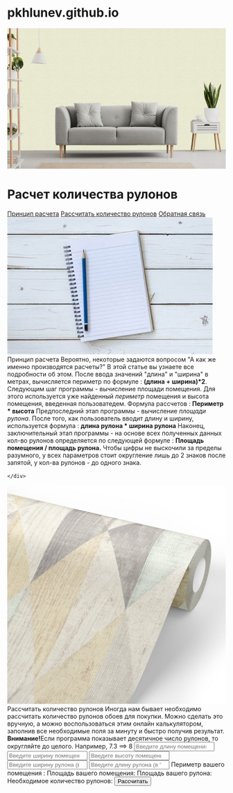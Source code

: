 # pkhlunev.github.io
<!DOCTYPE html>
<html lang="ru">
<head>
    <meta charset="UTF-8">
    <meta http-equiv="X-UA-Compatible" content="IE=edge">
    <meta name="viewport" content="width=device-width, initial-scale=1.0">
    <title>Document</title>
    <link rel="stylesheet" href="style.css" />
</head>
<body>
    <img src="images/main.jpg" class = "a">
    <h1>Расчет количества рулонов</h1> 
    <div>
        <a href="index2.html" class = "whycountwords">Принцип расчета</a>
        <a href='index3.html' class = 'countitwords'>Рассчитать количество рулонов</a>
        <a href="index4.html" class  = "helpme">Обратная связь</a>
    </div>
</body>
<script src="index.js"></script>
</html>
<!DOCTYPE html>
<html lang="en">
<head>
    <meta charset="UTF-8">
    <meta http-equiv="X-UA-Compatible" content="IE=edge">
    <meta name="viewport" content="width=device-width, initial-scale=1.0">
    <link rel="stylesheet" href="style.css" />
    <title>Document</title>
</head>
<body>
    <div>
        <img src="images/howtocount.jpg" class = "a">
        <span class = "index3title">Принцип расчета</span>
        <span class = 'maybeyouwonder'>Вероятно, некоторые задаются вопросом "А как же именно производятся расчеты?" В этой статье вы узнаете все подробности об этом.</span>
        <span class = 'afterfirst'>После ввода значений "длина" и "ширина" в метрах, вычисляется периметр по формуле : <b>(длина + ширина)*2</b>. Следующим шаг программы - вычисление площади помещения. Для этого используется уже найденный <i>периметр</i> помещения и высота помещения, введенная пользоватедем. Формула рассчетов : <b>Периметр * высота</b></span>
        <span class = 'almostlast'>Предпоследний этап программы - вычисление <i>площади рулона</i>. После того, как пользователь вводит длину и ширину, используется формула : <b>длина рулона * ширина рулона</b> </span>
        <span class = 'last'>Наконец, заключительный этап программы - на основе всех полученных данных кол-во рулонов определяется по следующей формуле : <b>Площадь помещения / площадь рулона.</b> Чтобы цифры не выскочили за пределы разумного, у всех параметров стоит округление лишь до 2 знаков после запятой, у кол-ва рулонов - до одного знака.</span>

    </div>
</body>
</html>
<!DOCTYPE html>
<html lang="ru">
<head>
    <meta charset="UTF-8">
    <meta http-equiv="X-UA-Compatible" content="IE=edge">
    <meta name="viewport" content="width=device-width, initial-scale=1.0">
    <title>Document</title>
    <link rel="stylesheet" href="style.css" />
</head>
<body>
    <div>
        <img src="images/countingbackground.jpg" class = "a">
        <span class = 'index3title'>Рассчитать количество рулонов</span>   
        <span class = "index3text">Иногда нам бывает необходимо рассчитать количество рулонов обоев для покупки. Можно сделать это вручную, а можно воспользоваться этим онлайн калькулятором, заполнив все необходимые поля за минуту и быстро получив результат.</span>
        <b class = 'index3attentionbold'>Внимание!</b><span class = 'index3attention'>Если программа показывает десятичное число рулонов, то округляйте до целого. Например, 7.3 ==> 8</span>
        <input type = "number" placeholder = 'Введите длину помещения(в "м")' class = "enterheight"></input>
        <input type = "number" placeholder = 'Введите ширину помещения( в "м")' class = "enterwidth"></input>
        <input type = "number" placeholder = 'Введите высоту помещения(в "м")' class = "entertop"></input>
        <input type = 'number' placeholder = 'Введите ширину рулона (в "м")'class ='enterrulonwidth'></input>
        <input type = 'number' placeholder = 'Введите длину рулона (в "м")' class = 'enterrulonheight'></input>
        <span class = "perimetr">Периметр вашего помещения :</span>
        <span class = 'ploshad'>Площадь вашего помещения:</span>
        <span class = 'ploshadrulona'>Площадь вашего рулона:</span>
        <span class = 'youneedrulons'>Необходимое количество рулонов:</span>
        <button class = 'countitnow'>Рассчитать</button>
    </div>
</body>
<script src="index.js"></script>
</html>

